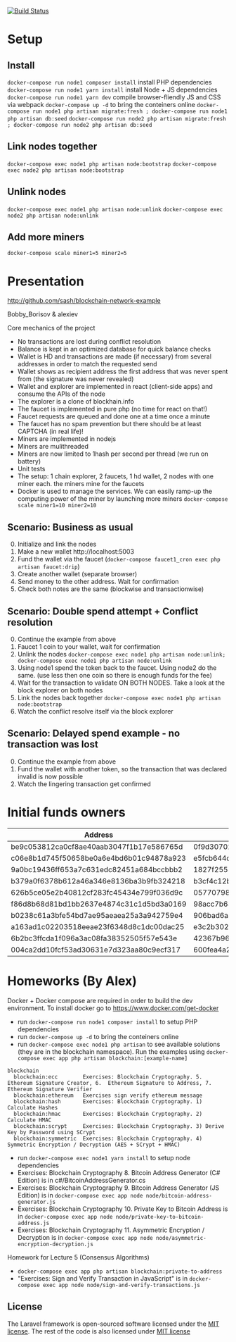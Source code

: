 [![Build Status](https://travis-ci.org/sash/blockchain-network-example.svg?branch=develop)](https://travis-ci.org/sash/blockchain-network-example)

# Setup
## Install
`docker-compose run node1 composer install` install PHP dependencies
`docker-compose run node1 yarn install` install Node + JS dependencies
`docker-compose run node1 yarn dev` compile browser-fliendly JS and CSS via webpack
`docker-compose up -d` to bring the conteiners online
`docker-compose run node1 php artisan migrate:fresh ; docker-compose run node1 php artisan db:seed`
`docker-compose run node2 php artisan migrate:fresh ; docker-compose run node2 php artisan db:seed`

## Link nodes together
`docker-compose exec node1 php artisan node:bootstrap`
`docker-compose exec node2 php artisan node:bootstrap`

## Unlink nodes
`docker-compose exec node1 php artisan node:unlink`
`docker-compose exec node2 php artisan node:unlink`

## Add more miners
`docker-compose scale miner1=5 miner2=5`

# Presentation

http://github.com/sash/blockchain-network-example

Bobby_Borisov & alexiev

Core mechanics of the project
 * No transactions are lost during conflict resolution
 * Balance is kept in an optimized database for quick balance checks
 * Wallet is HD and transactions are made (if necessary) from several addresses in order to match the requested send
 * Wallet shows as recipient address the first address that was never spent from (the signature was never revealed)
 * Wallet and explorer are implemented in react (client-side apps) and consume the APIs of the node
 * The explorer is a clone of blockhain.info
 * The faucet is implemented in pure php (no time for react on that!)
 * Faucet requests are queued and done one at a time once a minute
 * The faucet has no spam prevention but there should be at least CAPTCHA (in real life)!
 * Miners are implemented in nodejs
 * Miners are mulithreaded
 * Miners are now limited to 1hash per second per thread (we run on battery)
 * Unit tests
 * The setup: 1 chain explorer, 2 faucets, 1 hd wallet, 2 nodes with one miner each. the miners mine for the faucets
 * Docker is used to manage the services. We can easily ramp-up the computing power of the miner by launching more miners `docker-compose scale miner1=10 miner2=10`

## Scenario: Business as usual
0. Initialize and link the nodes
1. Make a new wallet http://localhost:5003
2. Fund the wallet via the faucet (`docker-compose faucet1_cron exec php artisan faucet:drip`)
3. Create another wallet (separate browser)
4. Send money to the other address. Wait for confirmation
5. Check both notes are the same (blockwise and transactionwise)

## Scenario: Double spend attempt + Conflict resolution
0. Continue the example from above
1. Faucet 1 coin to your wallet, wait for confirmation
2. Unlink the nodes `docker-compose exec node1 php artisan node:unlink; docker-compose exec node1 php artisan node:unlink`
3. Using node1 spend the token back to the faucet. Using node2 do the same. (use less then one coin so there is enough funds for the fee)
4. Wait for the transaction to validate ON BOTH NODES. Take a look at the block explorer on both nodes
5. Link the nodes back together `docker-compose exec node1 php artisan node:bootstrap`
6. Watch the conflict resolve itself via the block explorer

## Scenario: Delayed spend example - no transaction was lost
0. Continue the example from above
1. Fund the wallet with another token, so the transaction that was declared invalid is now possible
2. Watch the lingering transaction get confirmed


# Initial funds owners
| Address                                  | Private Key                                                      |
| ---------------------------------------- | -----------------------------------------------------------------|
| be9c053812ca0cf8ae40aab3047f1b17e586765d | 0f9d3070204642bc8eb07b00a99ef38eebfec965733a3f70548ce99484fdfd99 |
| c06e8b1d745f50658be0a6e4bd6b01c94878a923 | e5fcb644cb5ff2a34d8d479b2fc775c6e4f242ebd8f4eb146bf3985d968c67a5 |
| 9a0bc19436ff653a7c631edc82451a684bccbbb2 | 1827f2551a5e6c64f4a601c569c3a092c8a1dd770246947ecc8d6f01b29db2db |
| b379a0f6378b612a46a346e8136ba3b9fb324218 | b3cf4c12b7e41b138ce19af734e7f3856a58858ca1430fb0f0c086b4f644c476 |
| 626b5ce05e2b40812cf283fc45434e799f036d9c | 05770798da086eab3d7e665e883d62003018d02f4021d2b9598f3ff9e11b2cc0 |
| f86d8b68d81bd1bb2637e4874c31c1d5bd3a0169 | 98acc7b63049233d873c2dda03c7c29ead53a816ef463225dd9d72da9d69c884 |
| b0238c61a3bfe54bd7ae95aeaea25a3a942759e4 | 906bad6aa7fc42f38c3dc6bc51729e645fe3b8b1221323ffe35e4fa1029792f8 |
| a163ad1c02203518eeae23f6348d8c1dc00dac25 | e3c2b302c54725f3f6029ed6829e7b9f8c1a1e4aff5c4ced054cf16cef7f311d |
| 6b2bc3ffcda1f096a3ac08fa38352505f57e543e | 42367b96408ddb7c5f5d79163add487dde661ad474085b662bbddf6edebe92ec |
| 004ca2dd10fcf53ad30631e7d323aa80c9ecf317 | 600fea4a214cadb607e34ed0bb091297864cc12162f1e6d6f67a4c5efac06e05 |


# Homeworks (By Alex)
Docker + Docker compose are required in order to build the dev environment. To install docker go to https://www.docker.com/get-docker

* run `docker-compose run node1 composer install` to setup PHP dependencies
* run `docker-compose up -d` to bring the conteiners online
* run `docker-compose exec node1 php artisan` to see available solutions (they are in the blockchain namespace). Run the examples using `docker-compose exec app php artisan blockchain:[example-name]`
```
blockchain
  blockchain:ecc        Exercises: Blockchain Cryptography. 5.  Ethereum Signature Creator, 6.  Ethereum Signature to Address, 7.  Ethereum Signature Verifier
  blockchain:ethereum   Exercises sign verify ethereum message
  blockchain:hash       Exercises: Blockchain Cryptography. 1) Calculate Hashes
  blockchain:hmac       Exercises: Blockchain Cryptography. 2) Calculate HMAC
  blockchain:scrypt     Exercises: Blockchain Cryptography. 3) Derive Key by Password using SCrypt
  blockchain:symmetric  Exercises: Blockchain Cryptography. 4) Symmetric Encryption / Decryption (AES + SCrypt + HMAC)
```
* run `docker-compose exec node1 yarn install` to setup node dependencies
* Exercises: Blockchain Cryptography 8. Bitcoin Address Generator (C# Edition) is in c#/BitcoinAddressGenerator.cs
* Exercises: Blockchain Cryptography 9. Bitcoin Address Generator (JS Edition) is in `docker-compose exec app node node/bitcoin-address-generator.js`
* Exercises: Blockchain Cryptography 10. Private Key to Bitcoin Address is in `docker-compose exec app node node/private-key-to-bitcoin-address.js`
* Exercises: Blockchain Cryptography 11. Asymmetric Encryption / Decryption is in `docker-compose exec app node node/asymmetric-encryption-decryption.js`

Homework for Lecture 5 (Consensus Algorithms)
* `docker-compose exec app php artisan blockchain:private-to-address`
* "Exercises: Sign and Verify Transaction in JavaScript" is in `docker-compose exec app node node/sign-and-verify-transactions.js`


## License

The Laravel framework is open-sourced software licensed under the [MIT license](https://opensource.org/licenses/MIT). The rest of the code is also licensed under [MIT license](https://opensource.org/licenses/MIT)
